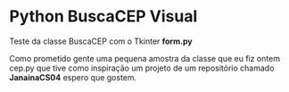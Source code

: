 # Python BuscaCEP Visual
 Teste da classe BuscaCEP com o Tkinter
__form.py__

Como prometido gente uma pequena amostra da classe que eu fiz ontem cep.py
que tive como inspiração um projeto de um repositório chamado __JanainaCS04__
espero que gostem.
